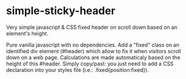 # simple-sticky-header

Very simple javascript &amp; CSS fixed header on scroll down based on an element's height.

Pure vanilla javascript with no dependencies. Add a "fixed" class on an identified div element (#header) which allow to fix it when visitors scroll down on a web page. Calculations are made automaticaly based on the height of this #header. Simply copy/past: you just need to add a CSS declaration into your styles file (i.e.: .fixed{position:fixed}).
